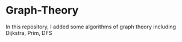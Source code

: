 # Graph-Theory
In this repository, I added some algorithms of graph theory including Dijkstra, Prim, DFS
